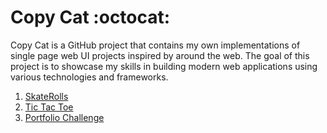 # Copy Cat :octocat:

Copy Cat is a GitHub project that contains my own implementations of single page web UI projects inspired by around the web. The goal of this project is to showcase my skills in building modern web applications using various technologies and frameworks.


1. [SkateRolls](https://mnmanuprasad.github.io/copy-cat/skateRolls)
2. [Tic Tac Toe](https://mnmanuprasad.github.io/copy-cat/ticTacToe)
3. [Portfolio Challenge](https://mnmanuprasad.github.io/copy-cat/portfolioChallenge)